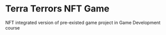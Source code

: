 # Terra Terrors NFT Game
 NFT integrated version of pre-existed game project in Game Development course
